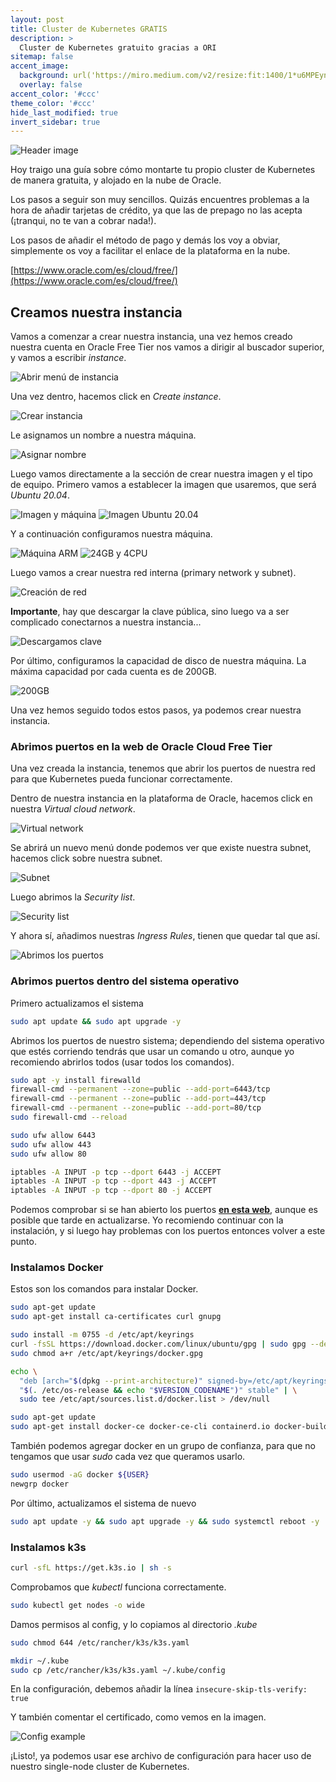 ```yaml
---
layout: post
title: Cluster de Kubernetes GRATIS
description: >
  Cluster de Kubernetes gratuito gracias a ORI
sitemap: false
accent_image: 
  background: url('https://miro.medium.com/v2/resize:fit:1400/1*u6MPEyn704wLXJ90afW5rw.png') center/cover
  overlay: false
accent_color: '#ccc'
theme_color: '#ccc'
hide_last_modified: true
invert_sidebar: true
---
```



![Header image](https://miro.medium.com/v2/resize:fit:1400/1*u6MPEyn704wLXJ90afW5rw.png)

Hoy traigo una guía sobre cómo montarte tu propio cluster de Kubernetes de manera gratuita, y alojado en la nube de Oracle.

Los pasos a seguir son muy sencillos. Quizás encuentres problemas a la hora de añadir tarjetas de crédito, ya que las de prepago no las acepta (¡tranqui, no te van a cobrar nada!).

Los pasos de añadir el método de pago y demás los voy a obviar, simplemente os voy a facilitar el enlace de la plataforma en la nube.

[https://www.oracle.com/es/cloud/free/](https://www.oracle.com/es/cloud/free/)

## Creamos nuestra instancia

Vamos a comenzar a crear nuestra instancia, una vez hemos creado nuestra cuenta en Oracle Free Tier nos vamos a dirigir al buscador superior, y vamos a escribir _instance_.

![Abrir menú de instancia](https://github.com/NeddM/ORI-ARM-Cluster/raw/main/Img/AbrirMen%C3%BAInstancia.png)

Una vez dentro, hacemos click en _Create instance_.

![Crear instancia](https://github.com/NeddM/ORI-ARM-Cluster/raw/main/Img/empezamosCreacion.png)

Le asignamos un nombre a nuestra máquina.

![Asignar nombre](https://github.com/NeddM/ORI-ARM-Cluster/raw/main/Img/asignarNombre.png)

Luego vamos directamente a la sección de crear nuestra imagen y el tipo de equipo. Primero vamos a establecer la imagen que usaremos, que será _Ubuntu 20.04_.

![Imagen y máquina](https://github.com/NeddM/ORI-ARM-Cluster/raw/main/Img/imageAndShape.png)
![Imagen Ubuntu 20.04](https://github.com/NeddM/ORI-ARM-Cluster/raw/main/Img/ImagenUbuntu20.04.png)

Y a continuación configuramos nuestra máquina.

![Máquina ARM](https://github.com/NeddM/ORI-ARM-Cluster/raw/main/Img/seleccionamosM%C3%A1quinaARM.png)
![24GB y 4CPU](https://github.com/NeddM/ORI-ARM-Cluster/raw/main/Img/24gby4cpu.png)

Luego vamos a crear nuestra red interna (primary network y subnet).

![Creación de red](https://github.com/NeddM/ORI-ARM-Cluster/raw/main/Img/creamosLaRed.png)

**Importante**, hay que descargar la clave pública, sino luego va a ser complicado conectarnos a nuestra instancia...

![Descargamos clave](https://github.com/NeddM/ORI-ARM-Cluster/raw/main/Img/descargamosClaveSSH.png)

Por último, configuramos la capacidad de disco de nuestra máquina. La máxima capacidad por cada cuenta es de 200GB.

![200GB](https://github.com/NeddM/ORI-ARM-Cluster/raw/main/Img/200GB.png)

Una vez hemos seguido todos estos pasos, ya podemos crear nuestra instancia.

### Abrimos puertos en la web de Oracle Cloud Free Tier

Una vez creada la instancia, tenemos que abrir los puertos de nuestra red para que Kubernetes pueda funcionar correctamente.

Dentro de nuestra instancia en la plataforma de Oracle, hacemos click en nuestra _Virtual cloud network_.

![Virtual network](https://github.com/NeddM/ORI-ARM-Cluster/raw/main/Img/abrirPuertos1.png)

Se abrirá un nuevo menú donde podemos ver que existe nuestra subnet, hacemos click sobre nuestra subnet.

![Subnet](https://github.com/NeddM/ORI-ARM-Cluster/raw/main/Img/abrirPuertos2.png)

Luego abrimos la _Security list_.

![Security list](https://github.com/NeddM/ORI-ARM-Cluster/raw/main/Img/abrirPuertos3.png)

Y ahora sí, añadimos nuestras _Ingress Rules_, tienen que quedar tal que así.

![Abrimos los puertos](https://github.com/NeddM/ORI-ARM-Cluster/raw/main/Img/abrirPuertos4.png)

### Abrimos puertos dentro del sistema operativo

Primero actualizamos el sistema

```bash
sudo apt update && sudo apt upgrade -y
```

Abrimos los puertos de nuestro sistema; dependiendo del sistema operativo que estés corriendo tendrás que usar un comando u otro, aunque yo recomiendo abrirlos todos (usar todos los comandos).

```bash
sudo apt -y install firewalld
firewall-cmd --permanent --zone=public --add-port=6443/tcp
firewall-cmd --permanent --zone=public --add-port=443/tcp
firewall-cmd --permanent --zone=public --add-port=80/tcp
sudo firewall-cmd --reload
```

```bash
sudo ufw allow 6443
sudo ufw allow 443
sudo ufw allow 80
```

```bash
iptables -A INPUT -p tcp --dport 6443 -j ACCEPT
iptables -A INPUT -p tcp --dport 443 -j ACCEPT
iptables -A INPUT -p tcp --dport 80 -j ACCEPT
```

Podemos comprobar si se han abierto los puertos **[en esta web](https://www.yougetsignal.com/tools/open-ports/)**, aunque es posible que tarde en actualizarse. Yo recomiendo continuar con la instalación, y si luego hay problemas con los puertos entonces volver a este punto.

### Instalamos Docker

Estos son los comandos para instalar Docker.

```bash
sudo apt-get update
sudo apt-get install ca-certificates curl gnupg
```

```bash
sudo install -m 0755 -d /etc/apt/keyrings
curl -fsSL https://download.docker.com/linux/ubuntu/gpg | sudo gpg --dearmor -o /etc/apt/keyrings/docker.gpg
sudo chmod a+r /etc/apt/keyrings/docker.gpg
```

```bash
echo \
  "deb [arch="$(dpkg --print-architecture)" signed-by=/etc/apt/keyrings/docker.gpg] https://download.docker.com/linux/ubuntu \
  "$(. /etc/os-release && echo "$VERSION_CODENAME")" stable" | \
  sudo tee /etc/apt/sources.list.d/docker.list > /dev/null
```

```bash
sudo apt-get update
sudo apt-get install docker-ce docker-ce-cli containerd.io docker-buildx-plugin docker-compose-plugin
```

También podemos agregar docker en un grupo de confianza, para que no tengamos que usar _sudo_ cada vez que queramos usarlo.

```bash
sudo usermod -aG docker ${USER}
newgrp docker
```

Por último, actualizamos el sistema de nuevo

```bash
sudo apt update -y && sudo apt upgrade -y && sudo systemctl reboot -y
```

### Instalamos k3s

```bash
curl -sfL https://get.k3s.io | sh -s
```

Comprobamos que _kubectl_ funciona correctamente.

```bash
sudo kubectl get nodes -o wide
```

Damos permisos al config, y lo copiamos al directorio _.kube_

```bash
sudo chmod 644 /etc/rancher/k3s/k3s.yaml

mkdir ~/.kube
sudo cp /etc/rancher/k3s/k3s.yaml ~/.kube/config
```

En la configuración, debemos añadir la línea `insecure-skip-tls-verify: true`

Y también comentar el certificado, como vemos en la imagen.

![Config example](https://github.com/NeddM/ORI-ARM-Cluster/raw/main/Img/exampleConfig.png)

¡Listo!, ya podemos usar ese archivo de configuración para hacer uso de nuestro single-node cluster de Kubernetes.
